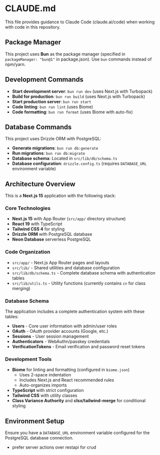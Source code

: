 # CLAUDE.md

This file provides guidance to Claude Code (claude.ai/code) when working with code in this repository.

## Package Manager

This project uses **Bun** as the package manager (specified in `packageManager: "bun@1"` in package.json). Use `bun` commands instead of npm/yarn.

## Development Commands

- **Start development server**: `bun run dev` (uses Next.js with Turbopack)
- **Build for production**: `bun run build` (uses Next.js with Turbopack)  
- **Start production server**: `bun run start`
- **Code linting**: `bun run lint` (uses Biome)
- **Code formatting**: `bun run format` (uses Biome with auto-fix)

## Database Commands

This project uses Drizzle ORM with PostgreSQL:

- **Generate migrations**: `bun run db:generate`
- **Run migrations**: `bun run db:migrate`
- **Database schema**: Located in `src/lib/db/schema.ts`
- **Database configuration**: `drizzle.config.ts` (requires `DATABASE_URL` environment variable)

## Architecture Overview

This is a **Next.js 15** application with the following stack:

### Core Technologies
- **Next.js 15** with App Router (`src/app/` directory structure)
- **React 19** with TypeScript
- **Tailwind CSS 4** for styling
- **Drizzle ORM** with PostgreSQL database
- **Neon Database** serverless PostgreSQL

### Code Organization
- `src/app/` - Next.js App Router pages and layouts
- `src/lib/` - Shared utilities and database configuration
- `src/lib/db/schema.ts` - Complete database schema with authentication tables
- `src/lib/utils.ts` - Utility functions (currently contains `cn` for class merging)

### Database Schema
The application includes a complete authentication system with these tables:
- **Users** - Core user information with admin/user roles
- **OAuth** - OAuth provider accounts (Google, etc.)
- **Sessions** - User session management  
- **Authenticators** - WebAuthn/passkey credentials
- **VerificationTokens** - Email verification and password reset tokens

### Development Tools
- **Biome** for linting and formatting (configured in `biome.json`)
  - Uses 2-space indentation
  - Includes Next.js and React recommended rules
  - Auto-organizes imports
- **TypeScript** with strict configuration
- **Tailwind CSS** with utility classes
- **Class Variance Authority** and **clsx/tailwind-merge** for conditional styling

## Environment Setup

Ensure you have a `DATABASE_URL` environment variable configured for the PostgreSQL database connection.
- prefer server actions over restapi for crud